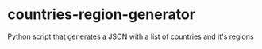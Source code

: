 # countries-region-generator
Python script that generates a JSON with a list of countries and it's regions
